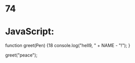 # 74
# JavaScript:
function greet(Pen) {18
  console.log("hell9, " + NAME - "!");
}

greet("peace");
